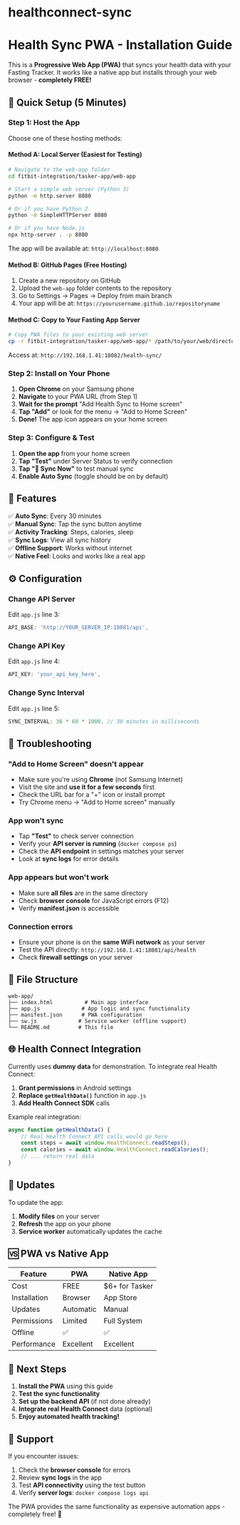 # healthconnect-sync
# Health Sync PWA - Installation Guide

This is a **Progressive Web App (PWA)** that syncs your health data with your Fasting Tracker. It works like a native app but installs through your web browser - **completely FREE!**

## 🚀 Quick Setup (5 Minutes)

### Step 1: Host the App

Choose one of these hosting methods:

#### **Method A: Local Server (Easiest for Testing)**
```bash
# Navigate to the web-app folder
cd fitbit-integration/tasker-app/web-app

# Start a simple web server (Python 3)
python -m http.server 8080

# Or if you have Python 2
python -m SimpleHTTPServer 8080

# Or if you have Node.js
npx http-server . -p 8080
```

The app will be available at: `http://localhost:8080`

#### **Method B: GitHub Pages (Free Hosting)**
1. Create a new repository on GitHub
2. Upload the `web-app` folder contents to the repository
3. Go to Settings → Pages → Deploy from main branch
4. Your app will be at: `https://yourusername.github.io/repositoryname`

#### **Method C: Copy to Your Fasting App Server**
```bash
# Copy PWA files to your existing web server
cp -r fitbit-integration/tasker-app/web-app/* /path/to/your/web/directory/health-sync/
```
Access at: `http://192.168.1.41:18082/health-sync/`

### Step 2: Install on Your Phone

1. **Open Chrome** on your Samsung phone
2. **Navigate** to your PWA URL (from Step 1)
3. **Wait for the prompt** "Add Health Sync to Home screen" 
4. **Tap "Add"** or look for the menu → "Add to Home Screen"
5. **Done!** The app icon appears on your home screen

### Step 3: Configure & Test

1. **Open the app** from your home screen
2. **Tap "Test"** under Server Status to verify connection
3. **Tap "🔄 Sync Now"** to test manual sync
4. **Enable Auto Sync** (toggle should be on by default)

## 📱 Features

✅ **Auto Sync**: Every 30 minutes  
✅ **Manual Sync**: Tap the sync button anytime  
✅ **Activity Tracking**: Steps, calories, sleep  
✅ **Sync Logs**: View all sync history  
✅ **Offline Support**: Works without internet  
✅ **Native Feel**: Looks and works like a real app  

## ⚙️ Configuration

### Change API Server
Edit `app.js` line 3:
```javascript
API_BASE: 'http://YOUR_SERVER_IP:18081/api',
```

### Change API Key
Edit `app.js` line 4:
```javascript
API_KEY: 'your_api_key_here',
```

### Change Sync Interval
Edit `app.js` line 5:
```javascript
SYNC_INTERVAL: 30 * 60 * 1000, // 30 minutes in milliseconds
```

## 🔧 Troubleshooting

### "Add to Home Screen" doesn't appear
- Make sure you're using **Chrome** (not Samsung Internet)
- Visit the site and **use it for a few seconds** first
- Check the URL bar for a "+" icon or install prompt
- Try Chrome menu → "Add to Home screen" manually

### App won't sync
- Tap **"Test"** to check server connection
- Verify your **API server is running** (`docker compose ps`)
- Check the **API endpoint** in settings matches your server
- Look at **sync logs** for error details

### App appears but won't work
- Make sure **all files** are in the same directory
- Check **browser console** for JavaScript errors (F12)
- Verify **manifest.json** is accessible

### Connection errors
- Ensure your phone is on the **same WiFi network** as your server
- Test the API directly: `http://192.168.1.41:18081/api/health`
- Check **firewall settings** on your server

## 📂 File Structure

```
web-app/
├── index.html          # Main app interface
├── app.js             # App logic and sync functionality  
├── manifest.json      # PWA configuration
├── sw.js             # Service worker (offline support)
└── README.md         # This file
```

## 🌐 Health Connect Integration

Currently uses **dummy data** for demonstration. To integrate real Health Connect:

1. **Grant permissions** in Android settings
2. **Replace `getHealthData()`** function in `app.js` 
3. **Add Health Connect SDK** calls

Example real integration:
```javascript
async function getHealthData() {
    // Real Health Connect API calls would go here
    const steps = await window.HealthConnect.readSteps();
    const calories = await window.HealthConnect.readCalories();
    // ... return real data
}
```

## 🔄 Updates

To update the app:
1. **Modify files** on your server
2. **Refresh** the app on your phone
3. **Service worker** automatically updates the cache

## 🆚 PWA vs Native App

| Feature | PWA | Native App |
|---------|-----|------------|
| Cost | FREE | $6+ for Tasker |
| Installation | Browser | App Store |
| Updates | Automatic | Manual |
| Permissions | Limited | Full System |
| Offline | ✅ | ✅ |
| Performance | Excellent | Excellent |

## 🎯 Next Steps

1. **Install the PWA** using this guide
2. **Test the sync functionality** 
3. **Set up the backend API** (if not done already)
4. **Integrate real Health Connect** data (optional)
5. **Enjoy automated health tracking!**

## 🐛 Support

If you encounter issues:
1. Check the **browser console** for errors
2. Review **sync logs** in the app
3. Test **API connectivity** using the test button
4. Verify **server logs**: `docker compose logs api`

The PWA provides the same functionality as expensive automation apps - completely free! 🎉 
